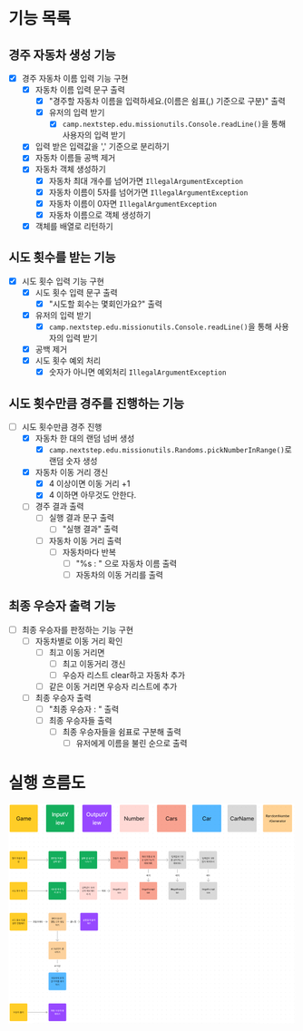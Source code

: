 # 기능 목록

## 경주 자동차 생성 기능
- [x] 경주 자동차 이름 입력 기능 구현
  - [x] 자동차 이름 입력 문구 출력
    - [x] "경주할 자동차 이름을 입력하세요.(이름은 쉼표(,) 기준으로 구분)" 출력
    - [x] 유저의 입력 받기
      - [x] `camp.nextstep.edu.missionutils.Console.readLine()`을 통해 사용자의 입력 받기
  - [x] 입력 받은 입력값을 ',' 기준으로 분리하기
  - [x] 자동차 이름들 공백 제거
  - [x] 자동차 객체 생성하기
    - [x] 자동차 최대 개수를 넘어가면  `IllegalArgumentException` 
    - [x] 자동차 이름이 5자를 넘어가면 `IllegalArgumentException`
    - [x] 자동차 이름이 0자면 `IllegalArgumentException`
    - [x] 자동차 이름으로 객체 생성하기
  - [x] 객체를 배열로 리턴하기

## 시도 횟수를 받는 기능
- [x] 시도 횟수 입력 기능 구현
  - [x] 시도 횟수 입력 문구 출력
    - [x] "시도할 회수는 몇회인가요?" 출력
  - [x] 유저의 입력 받기
    - [x] `camp.nextstep.edu.missionutils.Console.readLine()`을 통해 사용자의 입력 받기
  - [x] 공백 제거
  - [x] 시도 횟수 예외 처리
    - [x] 숫자가 아니면 예외처리 `IllegalArgumentException`

## 시도 횟수만큼 경주를 진행하는 기능
- [ ] 시도 횟수만큼 경주 진행
  - [x] 자동차 한 대의 랜덤 넘버 생성
    - [x] `camp.nextstep.edu.missionutils.Randoms.pickNumberInRange()`로 랜덤 숫자 생성
  - [x] 자동차 이동 거리 갱신
    - [x] 4 이상이면 이동 거리 +1
    - [x] 4 이하면 아무것도 안한다.
  - [ ] 경주 결과 출력
    - [ ] 실행 결과 문구 출력
      - [ ] "실행 결과" 출력
    - [ ] 자동차 이동 거리 출력
      - [ ] 자동차마다 반복
        - [ ] "%s : " 으로 자동차 이름 출력
        - [ ] 자동차의 이동 거리를 출력

## 최종 우승자 출력 기능
- [ ] 최종 우승자를 판정하는 기능 구현
  - [ ] 자동차별로 이동 거리 확인
    - [ ] 최고 이동 거리면 
      - [ ] 최고 이동거리 갱신
      - [ ] 우승자 리스트 clear하고 자동차 추가
    - [ ] 같은 이동 거리면 우승자 리스트에 추가
  - [ ] 최종 우승자 출력
    - [ ] "최종 우승자 : " 출력
    - [ ] 최종 우승자들 출력
      - [ ] 최종 우승자들을 쉼표로 구분해 출력
        - [ ] 유저에게 이름을 불린 순으로 출력

# 실행 흐름도

![img.png](flowchart.png)
